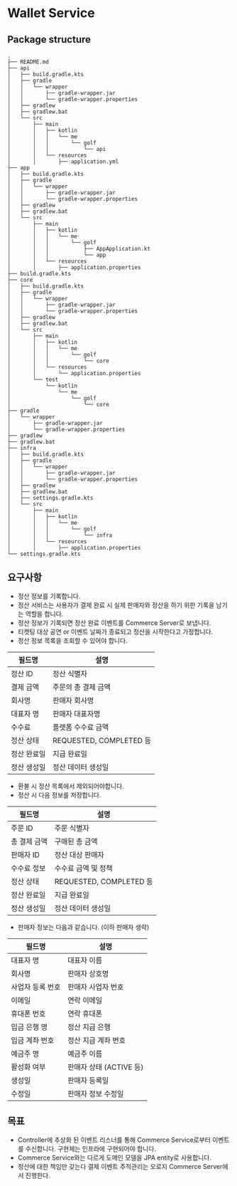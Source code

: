 # Wallet Service

## Package structure
```
.
├── README.md
├── api
│   ├── build.gradle.kts
│   ├── gradle
│   │   └── wrapper
│   │       ├── gradle-wrapper.jar
│   │       └── gradle-wrapper.properties
│   ├── gradlew
│   ├── gradlew.bat
│   └── src
│       ├── main
│       │   ├── kotlin
│       │   │   └── me
│       │   │       └── golf
│       │   │           └── api
│       │   └── resources
│       │       ├── application.yml
├── app
│   ├── build.gradle.kts
│   ├── gradle
│   │   └── wrapper
│   │       ├── gradle-wrapper.jar
│   │       └── gradle-wrapper.properties
│   ├── gradlew
│   ├── gradlew.bat
│   └── src
│       ├── main
│       │   ├── kotlin
│       │   │   └── me
│       │   │       └── golf
│       │   │           ├── AppApplication.kt
│       │   │           └── app
│       │   └── resources
│       │       ├── application.properties
├── build.gradle.kts
├── core
│   ├── build.gradle.kts
│   ├── gradle
│   │   └── wrapper
│   │       ├── gradle-wrapper.jar
│   │       └── gradle-wrapper.properties
│   ├── gradlew
│   ├── gradlew.bat
│   └── src
│       ├── main
│       │   ├── kotlin
│       │   │   └── me
│       │   │       └── golf
│       │   │           └── core
│       │   └── resources
│       │       └── application.properties
│       └── test
│           └── kotlin
│               └── me
│                   └── golf
│                       └── core
├── gradle
│   └── wrapper
│       ├── gradle-wrapper.jar
│       └── gradle-wrapper.properties
├── gradlew
├── gradlew.bat
├── infra
│   ├── build.gradle.kts
│   ├── gradle
│   │   └── wrapper
│   │       ├── gradle-wrapper.jar
│   │       └── gradle-wrapper.properties
│   ├── gradlew
│   ├── gradlew.bat
│   ├── settings.gradle.kts
│   └── src
│       ├── main
│       │   ├── kotlin
│       │   │   └── me
│       │   │       └── golf
│       │   │           └── infra
│       │   └── resources
│       │       ├── application.properties
└── settings.gradle.kts
```

## 요구사항
- 정산 정보를 기록합니다.
- 정산 서비스는 사용자가 결제 완료 시 실제 판매자와 정산을 하기 위한 기록을 남기는 역할을 합니다.
- 정산 정보가 기록되면 정산 완료 이벤트를 Commerce Server로 보냅니다.
- 티켓팅 대상 공연 or 이벤트 날짜가 종료되고 정산을 시작한다고 가정합니다.
- 정산 정보 목록을 조회할 수 있어야 합니다.

| 필드명    | 설명                     |
| ------ | ---------------------- |
| 정산 ID  | 정산 식별자                 |
| 결제 금액  | 주문의 총 결제 금액            |
| 회사명    | 판매자 회사명                |
| 대표자 명  | 판매자 대표자명               |
| 수수료    | 플랫폼 수수료 금액             |
| 정산 상태  | REQUESTED, COMPLETED 등 |
| 정산 완료일 | 지급 완료일                 |
| 정산 생성일 | 정산 데이터 생성일             |

- 환불 시 정산 목록에서 제외되어야합니다.
- 정산 시 다음 정보를 저장합니다.

| 필드명     | 설명                     |
| ------- | ---------------------- |
| 주문 ID   | 주문 식별자                 |
| 총 결제 금액 | 구매된 총 금액               |
| 판매자 ID  | 정산 대상 판매자              |
| 수수료 정보  | 수수료 금액 및 정책            |
| 정산 상태   | REQUESTED, COMPLETED 등 |
| 정산 완료일  | 지급 완료일                 |
| 정산 생성일  | 정산 데이터 생성일             |


- 판매자 정보는 다음과 같습니다. (이하 판매자 생략)

| 필드명       | 설명                |
| --------- | ----------------- |
| 대표자 명     | 대표자 이름            |
| 회사명       | 판매자 상호명           |
| 사업자 등록 번호 | 판매자 사업자 번호        |
| 이메일       | 연락 이메일            |
| 휴대폰 번호    | 연락 휴대폰            |
| 입금 은행 명   | 정산 지급 은행          |
| 입금 계좌 번호  | 정산 지급 계좌 번호       |
| 예금주 명     | 예금주 이름            |
| 활성화 여부    | 판매자 상태 (ACTIVE 등) |
| 생성일       | 판매자 등록일           |
| 수정일       | 판매자 정보 수정일        |

## 목표
- Controller에 추상화 된 이벤트 리스너를 통해 Commerce Service로부터 이벤트를 수신합니다. 구현체는 인프라에 구현되어야 합니다.
- Commerce Service와는 다르게 도메인 모델을 JPA entity로 사용합니다.
- 정산에 대한 책임만 갖는다 결제 이벤트 추적관리는 오로지 Commerce Server에서 진행한다.
